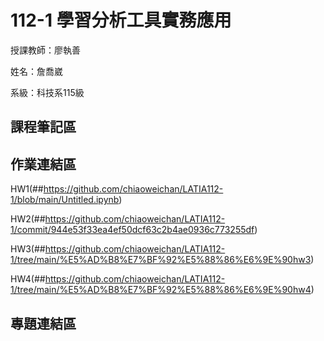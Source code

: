 # 112-1 學習分析工具實務應用
授課教師：廖執善

姓名：詹喬崴

系級：科技系115級

## 課程筆記區
## 作業連結區
HW1(##https://github.com/chiaoweichan/LATIA112-1/blob/main/Untitled.ipynb)


HW2(##https://github.com/chiaoweichan/LATIA112-1/commit/944e53f33ea4ef50dcf63c2b4ae0936c773255df)

HW3(##https://github.com/chiaoweichan/LATIA112-1/tree/main/%E5%AD%B8%E7%BF%92%E5%88%86%E6%9E%90hw3)

HW4(##https://github.com/chiaoweichan/LATIA112-1/tree/main/%E5%AD%B8%E7%BF%92%E5%88%86%E6%9E%90hw4)
## 專題連結區
